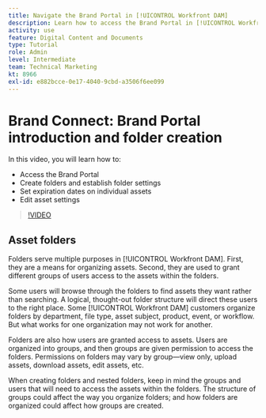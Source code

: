 ```yaml
---
title: Navigate the Brand Portal in [!UICONTROL Workfront DAM]
description: Learn how to access the Brand Portal in [!UICONTROL Workfront DAM], create folders, set expiration dates on individual assets, and edit asset settings.
activity: use
feature: Digital Content and Documents
type: Tutorial
role: Admin
level: Intermediate
team: Technical Marketing
kt: 8966
exl-id: e882bcce-0e17-4040-9cbd-a3506f6ee099
---
```

# Brand Connect: Brand Portal introduction and folder creation

In this video, you will learn how to:

* Access the Brand Portal
* Create folders and establish folder settings
* Set expiration dates on individual assets
* Edit asset settings

>[!VIDEO](https://video.tv.adobe.com/v/335229/?quality=12)

## Asset folders

Folders serve multiple purposes in [!UICONTROL Workfront DAM]. First, they are a means for organizing assets. Second, they are used to grant different groups of users access to the assets within the folders.

Some users will browse through the folders to find assets they want rather than searching. A logical, thought-out folder structure will direct these users to the right place. Some [!UICONTROL Workfront DAM] customers organize folders by department, file type, asset subject, product, event, or workflow. But what works for one organization may not work for another.

Folders are also how users are granted access to assets. Users are organized into groups, and then groups are given permission to access the folders. Permissions on folders may vary by group—view only, upload assets, download assets, edit assets, etc.

When creating folders and nested folders, keep in mind the groups and users that will need to access the assets within the folders. The structure of groups could affect the way you organize folders; and how folders are organized could affect how groups are created.
